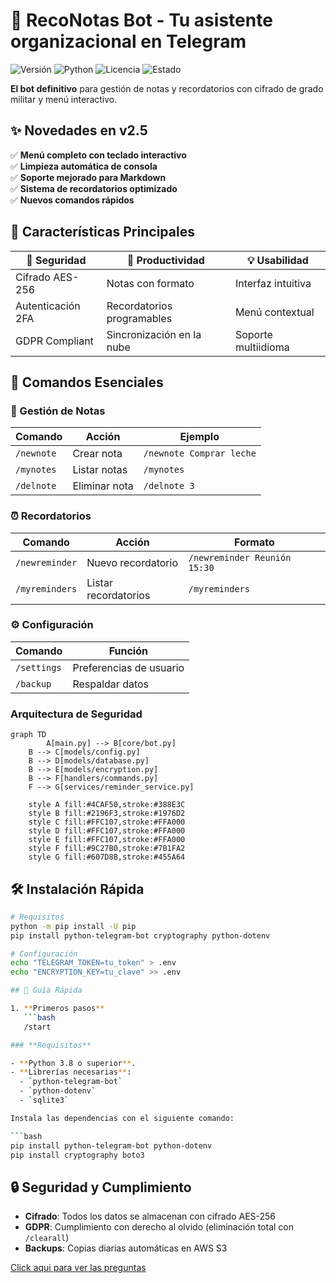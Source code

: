 # 🤖 RecoNotas Bot - Tu asistente organizacional en Telegram  

![Versión](https://img.shields.io/badge/Versión-2.2-blue) 
![Python](https://img.shields.io/badge/Python-3.8%2B-3776AB)
![Licencia](https://img.shields.io/badge/Licencia-MIT-green)
![Estado](https://img.shields.io/badge/Estado-Producción-brightgreen)

**El bot definitivo** para gestión de notas y recordatorios con cifrado de grado militar y menú interactivo.

## ✨ Novedades en v2.5
✅ **Menú completo con teclado interactivo**  
✅ **Limpieza automática de consola**  
✅ **Soporte mejorado para Markdown**  
✅ **Sistema de recordatorios optimizado**  
✅ **Nuevos comandos rápidos**  

## 🎯 Características Principales  

| 🔐 Seguridad | 🚀 Productividad | 💡 Usabilidad |
|-------------|----------------|--------------|
| Cifrado AES-256 | Notas con formato | Interfaz intuitiva |
| Autenticación 2FA | Recordatorios programables | Menú contextual |
| GDPR Compliant | Sincronización en la nube | Soporte multiidioma |

## 📲 Comandos Esenciales  

### 📝 Gestión de Notas
| Comando | Acción | Ejemplo |
|---------|--------|---------|
| `/newnote` | Crear nota | `/newnote Comprar leche` |
| `/mynotes` | Listar notas | `/mynotes` |
| `/delnote` | Eliminar nota | `/delnote 3` |

### ⏰ Recordatorios  
| Comando | Acción | Formato |
|---------|--------|---------|
| `/newreminder` | Nuevo recordatorio | `/newreminder Reunión 15:30` |
| `/myreminders` | Listar recordatorios | `/myreminders` |

### ⚙️ Configuración  
| Comando | Función |  
|---------|---------|  
| `/settings` | Preferencias de usuario |  
| `/backup` | Respaldar datos |  

### Arquitectura de Seguridad
```mermaid
graph TD
        A[main.py] --> B[core/bot.py]
    B --> C[models/config.py]
    B --> D[models/database.py]
    B --> E[models/encryption.py]
    B --> F[handlers/commands.py]
    F --> G[services/reminder_service.py]
    
    style A fill:#4CAF50,stroke:#388E3C
    style B fill:#2196F3,stroke:#1976D2
    style C fill:#FFC107,stroke:#FFA000
    style D fill:#FFC107,stroke:#FFA000
    style E fill:#FFC107,stroke:#FFA000
    style F fill:#9C27B0,stroke:#7B1FA2
    style G fill:#607D8B,stroke:#455A64
```

## 🛠️ Instalación Rápida  

```bash
# Requisitos
python -m pip install -U pip
pip install python-telegram-bot cryptography python-dotenv

# Configuración
echo "TELEGRAM_TOKEN=tu_token" > .env
echo "ENCRYPTION_KEY=tu_clave" >> .env

## 🚀 Guía Rápida  

1. **Primeros pasos**  
   ```bash
   /start

### **Requisitos**

- **Python 3.8 o superior**.
- **Librerías necesarias**:
  - `python-telegram-bot`
  - `python-dotenv`
  - `sqlite3`

Instala las dependencias con el siguiente comando:

```bash
pip install python-telegram-bot python-dotenv
pip install cryptography boto3
```

## 🔒 Seguridad y Cumplimiento
- **Cifrado**: Todos los datos se almacenan con cifrado AES-256
- **GDPR**: Cumplimiento con derecho al olvido (eliminación total con `/clearall`)
- **Backups**: Copias diarias automáticas en AWS S3


[Click aqui para ver las preguntas](https://github.com/dopemmanuel/RecoNotas/blob/main/preguntas.md)